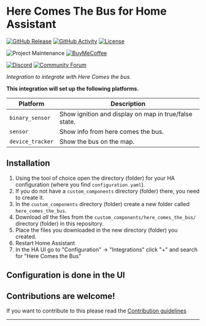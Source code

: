 # Here Comes The Bus for Home Assistant

[![GitHub Release][releases-shield]][releases]
[![GitHub Activity][commits-shield]][commits]
[![License][license-shield]](LICENSE)

![Project Maintenance][maintenance-shield]
[![BuyMeCoffee][buymecoffeebadge]][buymecoffee]

[![Discord][discord-shield]][discord]
[![Community Forum][forum-shield]][forum]

_Integration to integrate with Here Comes the bus._

**This integration will set up the following platforms.**

Platform | Description
-- | --
`binary_sensor` | Show ignition and display on map in true/false state.
`sensor` | Show info from here comes the bus.
`device_tracker` | Show the bus on the map.

## Installation

1. Using the tool of choice open the directory (folder) for your HA configuration (where you find `configuration.yaml`).
1. If you do not have a `custom_components` directory (folder) there, you need to create it.
1. In the `custom_components` directory (folder) create a new folder called `here_comes_the_bus`.
1. Download _all_ the files from the `custom_components/here_comes_the_bus/` directory (folder) in this repository.
1. Place the files you downloaded in the new directory (folder) you created.
1. Restart Home Assistant
1. In the HA UI go to "Configuration" -> "Integrations" click "+" and search for "Here Comes the Bus"

## Configuration is done in the UI

<!---->

## Contributions are welcome!

If you want to contribute to this please read the [Contribution guidelines](CONTRIBUTING.md)

***

[Home-Assistant-Here-Comes-The-Bus]: https://github.com/pcartwright81/Home-Assistant-Here-Comes-The-Bus
[buymecoffee]: https://www.buymeacoffee.com/pcartwright81
[buymecoffeebadge]: https://img.shields.io/badge/buy%20me%20a%20coffee-donate-yellow.svg?style=for-the-badge
[commits-shield]: https://img.shields.io/github/commit-activity/y/pcartwright81/Home-Assistant-Here-Comes-The-Bus.svg?style=for-the-badge
[commits]: https://github.com/pcartwright81/Home-Assistant-Here-Comes-The-Bus/commits/main
[discord]: https://discord.gg/Qa5fW2R
[discord-shield]: https://img.shields.io/discord/330944238910963714.svg?style=for-the-badge
[exampleimg]: example.png
[forum-shield]: https://img.shields.io/badge/community-forum-brightgreen.svg?style=for-the-badge
[forum]: https://community.home-assistant.io/
[license-shield]: https://img.shields.io/github/license/pcartwright81/Home-Assistant-Here-Comes-The-Bus.svg?style=for-the-badge
[maintenance-shield]: https://img.shields.io/badge/maintainer-Patrick%20Cartwright%20%40pcartwright81-blue.svg?style=for-the-badge
[releases-shield]: https://img.shields.io/github/release/pcartwright81/Home-Assistant-Here-Comes-The-Bus.svg?style=for-the-badge
[releases]: https://github.com/pcartwright81/Home-Assistant-Here-Comes-The-Bus/releases
